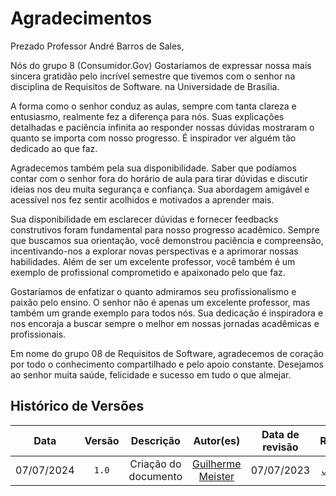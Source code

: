 # Agradecimentos

Prezado Professor André Barros de Sales,

Nós do grupo 8 (Consumidor.Gov) Gostaríamos de expressar nossa mais sincera gratidão pelo incrível semestre que tivemos com o senhor na disciplina de Requisitos de Software. na Universidade de Brasília.

A forma como o senhor conduz as aulas, sempre com tanta clareza e entusiasmo, realmente fez a diferença para nós. Suas explicações detalhadas e paciência infinita ao responder nossas dúvidas mostraram o quanto se importa com nosso progresso. É inspirador ver alguém tão dedicado ao que faz.

Agradecemos também pela sua disponibilidade. Saber que podíamos contar com o senhor fora do horário de aula para tirar dúvidas e discutir ideias nos deu muita segurança e confiança. Sua abordagem amigável e acessível nos fez sentir acolhidos e motivados a aprender mais.

Sua disponibilidade em esclarecer dúvidas e fornecer feedbacks construtivos foram fundamental para nosso progresso acadêmico. Sempre que buscamos sua orientação, você demonstrou paciência e compreensão, incentivando-nos a explorar novas perspectivas e a aprimorar nossas habilidades. Além de ser um excelente professor, você também é um exemplo de profissional comprometido e apaixonado pelo que faz.

Gostaríamos de enfatizar o quanto admiramos seu profissionalismo e paixão pelo ensino. O senhor não é apenas um excelente professor, mas também um grande exemplo para todos nós. Sua dedicação é inspiradora e nos encoraja a buscar sempre o melhor em nossas jornadas acadêmicas e profissionais.

Em nome do grupo 08 de Requisitos de Software, agradecemos de coração por todo o conhecimento compartilhado e pelo apoio constante. Desejamos ao senhor muita saúde, felicidade e sucesso em tudo o que almejar.

## Histórico de Versões
| Data | Versão | Descrição | Autor(es) | Data de revisão | Revisor(es) |
| :-: | :-: | :-: | :-: | :-: | :-: |
| 07/07/2024 | `1.0` | Criação do documento | [Guilherme Meister](https://github.com/gmeister18) | 07/07/2023 | [Júlio César](https://github.com/Julio1099) |